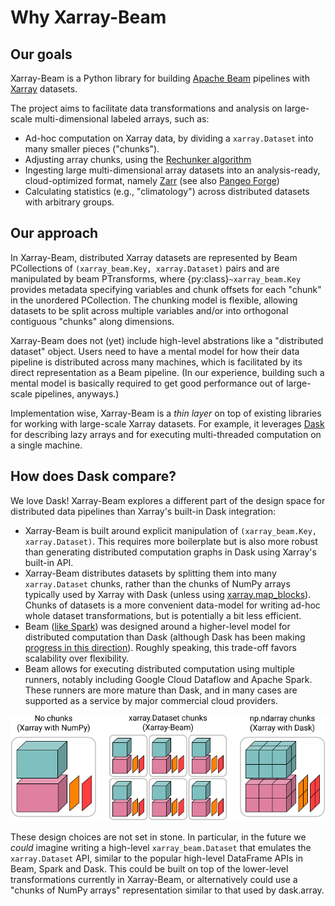 # Why Xarray-Beam

## Our goals

Xarray-Beam is a Python library for building
[Apache Beam](https://beam.apache.org/) pipelines with
[Xarray](http://xarray.pydata.org/en/stable/) datasets.

The project aims to facilitate data transformations and analysis on large-scale
multi-dimensional labeled arrays, such as:

-   Ad-hoc computation on Xarray data, by dividing a `xarray.Dataset` into many
    smaller pieces ("chunks").
-   Adjusting array chunks, using the
    [Rechunker algorithm](https://rechunker.readthedocs.io/en/latest/algorithm.html)
-   Ingesting large multi-dimensional array datasets into an analysis-ready,
    cloud-optimized format, namely [Zarr](https://zarr.readthedocs.io/) (see
    also [Pangeo Forge](https://github.com/pangeo-forge/pangeo-forge-recipes))
-   Calculating statistics (e.g., "climatology") across distributed datasets
    with arbitrary groups.

## Our approach

In Xarray-Beam, distributed Xarray datasets are represented by Beam PCollections
of `(xarray_beam.Key, xarray.Dataset)` pairs and are manipulated by beam
PTransforms, where {py:class}`~xarray_beam.Key` provides metadata specifying
variables and chunk offsets for each "chunk" in the unordered PCollection.
The chunking model is flexible, allowing datasets to be split across multiple
variables and/or into orthogonal contiguous "chunks" along dimensions.

Xarray-Beam does not (yet) include high-level abstrations like a "distributed
dataset" object. Users need to have a mental model for how their data pipeline
is distributed across many machines, which is facilitated by its direct
representation as a Beam pipeline. (In our experience, building such a mental
model is basically required to get good performance out of large-scale
pipelines, anyways.)

Implementation wise, Xarray-Beam is a _thin layer_ on top of existing libraries
for working with large-scale Xarray datasets. For example, it leverages
[Dask](https://dask.org/) for describing lazy arrays and for executing
multi-threaded computation on a single machine.

## How does Dask compare?

We love Dask! Xarray-Beam explores a different part of the design space for
distributed data pipelines than Xarray's built-in Dask integration:

-   Xarray-Beam is built around explicit manipulation of `(xarray_beam.Key,
    xarray.Dataset)`. This requires more boilerplate but is also
    more robust than generating distributed computation graphs in Dask using
    Xarray's built-in API.
-   Xarray-Beam distributes datasets by splitting them into many
    `xarray.Dataset` chunks, rather than the chunks of NumPy arrays typically
    used by Xarray with Dask (unless using
    [xarray.map_blocks](http://xarray.pydata.org/en/stable/user-guide/dask.html#automatic-parallelization-with-apply-ufunc-and-map-blocks)).
    Chunks of datasets is a more convenient data-model for writing ad-hoc whole
    dataset transformations, but is potentially a bit less efficient.
-   Beam ([like Spark](https://docs.dask.org/en/latest/spark.html)) was designed
    around a higher-level model for distributed computation than Dask (although
    Dask has been making
    [progress in this direction](https://coiled.io/blog/dask-under-the-hood-scheduler-refactor/)).
    Roughly speaking, this trade-off favors scalability over flexibility.
-   Beam allows for executing distributed computation using multiple runners,
    notably including Google Cloud Dataflow and Apache Spark. These runners are
    more mature than Dask, and in many cases are supported as a service by major
    commercial cloud providers.

![Xarray-Beam datamodel vs Xarray-Dask](./_static/xarray-beam-vs-xarray-dask.png)

These design choices are not set in stone. In particular, in the future we
_could_ imagine writing a high-level `xarray_beam.Dataset` that emulates the
`xarray.Dataset` API, similar to the popular high-level DataFrame APIs in Beam,
Spark and Dask. This could be built on top of the lower-level transformations
currently in Xarray-Beam, or alternatively could use a "chunks of NumPy arrays"
representation similar to that used by dask.array.
